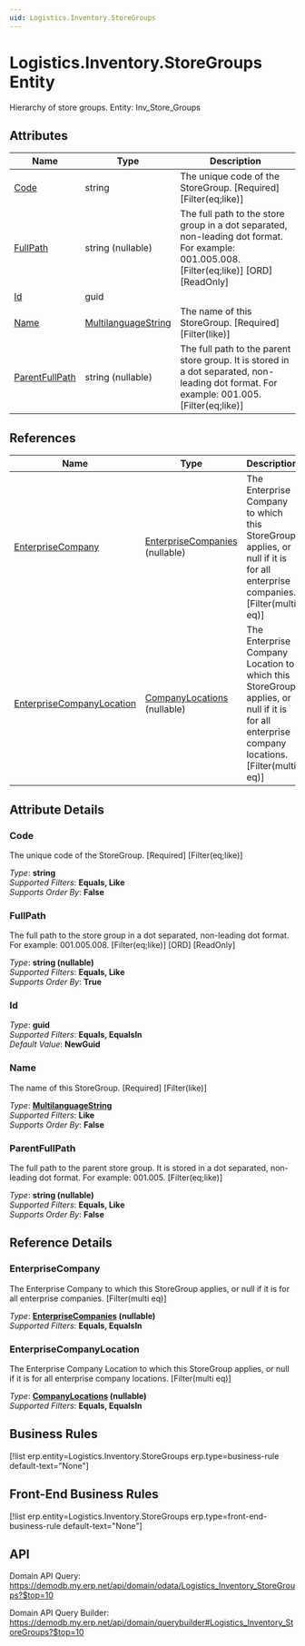 ```yaml
---
uid: Logistics.Inventory.StoreGroups
---
```

# Logistics.Inventory.StoreGroups Entity

Hierarchy of store groups. Entity: Inv_Store_Groups

## Attributes

| Name | Type | Description |
| ---- | ---- | --- |
| [Code](Logistics.Inventory.StoreGroups.md#code) | string | The unique code of the StoreGroup. [Required] [Filter(eq;like)] 
| [FullPath](Logistics.Inventory.StoreGroups.md#fullpath) | string (nullable) | The full path to the store group in a dot separated, non-leading dot format. For example: 001.005.008. [Filter(eq;like)] [ORD] [ReadOnly] 
| [Id](Logistics.Inventory.StoreGroups.md#id) | guid |  
| [Name](Logistics.Inventory.StoreGroups.md#name) | [MultilanguageString](../data-types.md#multilanguagestring) | The name of this StoreGroup. [Required] [Filter(like)] 
| [ParentFullPath](Logistics.Inventory.StoreGroups.md#parentfullpath) | string (nullable) | The full path to the parent store group. It is stored in a dot separated, non-leading dot format. For example: 001.005. [Filter(eq;like)] 

## References

| Name | Type | Description |
| ---- | ---- | --- |
| [EnterpriseCompany](Logistics.Inventory.StoreGroups.md#enterprisecompany) | [EnterpriseCompanies](General.EnterpriseCompanies.md) (nullable) | The Enterprise Company to which this StoreGroup applies, or null if it is for all enterprise companies. [Filter(multi eq)] |
| [EnterpriseCompanyLocation](Logistics.Inventory.StoreGroups.md#enterprisecompanylocation) | [CompanyLocations](General.Contacts.CompanyLocations.md) (nullable) | The Enterprise Company Location to which this StoreGroup applies, or null if it is for all enterprise company locations. [Filter(multi eq)] |


## Attribute Details

### Code

The unique code of the StoreGroup. [Required] [Filter(eq;like)]

_Type_: **string**  
_Supported Filters_: **Equals, Like**  
_Supports Order By_: **False**  

### FullPath

The full path to the store group in a dot separated, non-leading dot format. For example: 001.005.008. [Filter(eq;like)] [ORD] [ReadOnly]

_Type_: **string (nullable)**  
_Supported Filters_: **Equals, Like**  
_Supports Order By_: **True**  

### Id

_Type_: **guid**  
_Supported Filters_: **Equals, EqualsIn**  
_Default Value_: **NewGuid**  

### Name

The name of this StoreGroup. [Required] [Filter(like)]

_Type_: **[MultilanguageString](../data-types.md#multilanguagestring)**  
_Supported Filters_: **Like**  
_Supports Order By_: **False**  

### ParentFullPath

The full path to the parent store group. It is stored in a dot separated, non-leading dot format. For example: 001.005. [Filter(eq;like)]

_Type_: **string (nullable)**  
_Supported Filters_: **Equals, Like**  
_Supports Order By_: **False**  


## Reference Details

### EnterpriseCompany

The Enterprise Company to which this StoreGroup applies, or null if it is for all enterprise companies. [Filter(multi eq)]

_Type_: **[EnterpriseCompanies](General.EnterpriseCompanies.md) (nullable)**  
_Supported Filters_: **Equals, EqualsIn**  

### EnterpriseCompanyLocation

The Enterprise Company Location to which this StoreGroup applies, or null if it is for all enterprise company locations. [Filter(multi eq)]

_Type_: **[CompanyLocations](General.Contacts.CompanyLocations.md) (nullable)**  
_Supported Filters_: **Equals, EqualsIn**  



## Business Rules

[!list erp.entity=Logistics.Inventory.StoreGroups erp.type=business-rule default-text="None"]

## Front-End Business Rules

[!list erp.entity=Logistics.Inventory.StoreGroups erp.type=front-end-business-rule default-text="None"]

## API

Domain API Query:
<https://demodb.my.erp.net/api/domain/odata/Logistics_Inventory_StoreGroups?$top=10>

Domain API Query Builder:
<https://demodb.my.erp.net/api/domain/querybuilder#Logistics_Inventory_StoreGroups?$top=10>

